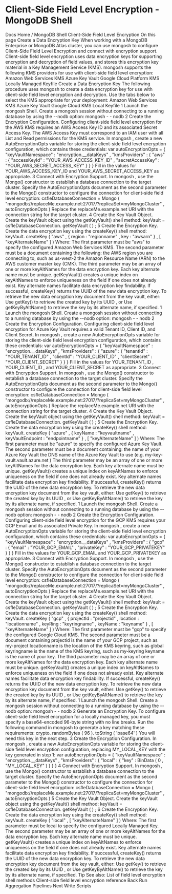 # Client-Side Field Level Encryption - MongoDB Shell


Docs Home / MongoDB Shell Client-Side Field Level Encryption On this page Create a Data Encryption Key When working with a MongoDB Enterprise or MongoDB Atlas cluster, you can use mongosh to configure Client-Side Field Level Encryption and connect with encryption
support. Client-side field level encryption uses data encryption keys
for supporting encryption and decryption of field values, and stores
this encryption key material in a Key Management Service (KMS). mongosh supports the following KMS providers for use with
client-side field level encryption: Amazon Web Services KMS Azure Key Vault Google Cloud Platform KMS Locally Managed Keyfile Create a Data Encryption Key The following procedure uses mongosh to create a data encryption key
for use with client-side field level encryption and decryption. Use the tabs below to select the KMS appropriate for your deployment: Amazon Web Services KMS Azure Key Vault Google Cloud KMS Local Keyfile 1 Launch the mongosh Shell. Create a mongosh session without connecting to a running database
by using the --nodb option: mongosh - - nodb 2 Create the Encryption Configuration. Configuring client-side field level encryption for the AWS KMS
requires an AWS Access Key ID and its associated Secret Access Key.
The AWS Access Key must correspond to an IAM user with all List and Read permissions for the KMS service. In mongosh , create a new AutoEncryptionOpts variable for storing the
client-side field level encryption configuration, which contains these
credentials: var autoEncryptionOpts = { "keyVaultNamespace" : "encryption.__dataKeys" , "kmsProviders" : { "aws" : { "accessKeyId" : "YOUR_AWS_ACCESS_KEY_ID" , "secretAccessKey" : "YOUR_AWS_SECRET_ACCESS_KEY" } } } Fill in the values for YOUR_AWS_ACCESS_KEY_ID and YOUR_AWS_SECRET_ACCESS_KEY as appropriate. 3 Connect with Encryption Support. In mongosh , use the Mongo() constructor to
establish a database connection to the target cluster. Specify the AutoEncryptionOpts document as the second
parameter to the Mongo() constructor to configure
the connection for client-side field level encryption: csfleDatabaseConnection = Mongo ( "mongodb://replaceMe.example.net:27017/?replicaSet=myMongoCluster" , autoEncryptionOpts ) Replace the replaceMe.example.net URI with
the connection string for the target cluster. 4 Create the Key Vault Object. Create the keyVault object using the getKeyVault() shell method: keyVault = csfleDatabaseConnection. getKeyVault ( ) ; 5 Create the Encryption Key. Create the data encryption key using the createKey() shell method: keyVault. createKey ( "aws" , { region : "regionname" , key : "awsarn" } , [ "keyAlternateName" ] ) Where: The first parameter must be "aws" to specify the configured
Amazon Web Services KMS. The second parameter must be a document containing the following: the AWS region you are connecting to, such as us-west-2 the Amazon Resource Name (ARN) to the AWS customer master key (CMK). The third parameter may be an array of one or more keyAltNames for the data encryption key. Each key alternate
name must be unique. getKeyVault() creates a unique index on keyAltNames to
enforce uniqueness on the field if one does not already exist. Key
alternate names facilitate data encryption key findability. If successful, createKey() returns
the UUID of the new data
encryption key. To retrieve the new data encryption key document from
the key vault, either: Use getKey() to retrieve the created
key by its UUID , or Use getKeyByAltName() to
retrieve the key by its alternate name, if specified. 1 Launch the mongosh Shell. Create a mongosh session without connecting to a running database
by using the --nodb option: mongosh - - nodb 2 Create the Encryption Configuration. Configuring client-side field level encryption for Azure Key Vault
requires a valid Tenant ID, Client ID, and Client Secret. In mongosh , create a new AutoEncryptionOpts variable for storing the
client-side field level encryption configuration, which contains these
credentials: var autoEncryptionOpts = { "keyVaultNamespace" : "encryption.__dataKeys" , "kmsProviders" : { "azure" : { "tenantId" : "YOUR_TENANT_ID" , "clientId" : "YOUR_CLIENT_ID" , "clientSecret" : "YOUR_CLIENT_SECRET" } } } Fill in the values for YOUR_TENANT_ID , YOUR_CLIENT_ID , and YOUR_CLIENT_SECRET as appropriate. 3 Connect with Encryption Support. In mongosh , use the Mongo() constructor to
establish a database connection to the target cluster. Specify the AutoEncryptionOpts document as the second
parameter to the Mongo() constructor to configure
the connection for client-side field level encryption: csfleDatabaseConnection = Mongo ( "mongodb://replaceMe.example.net:27017/?replicaSet=myMongoCluster" , autoEncryptionOpts ) Replace the replaceMe.example.net URI with
the connection string for the target cluster. 4 Create the Key Vault Object. Create the keyVault object using the getKeyVault() shell method: keyVault = csfleDatabaseConnection. getKeyVault ( ) ; 5 Create the Encryption Key. Create the data encryption key using the createKey() shell method: keyVault. createKey ( "azure" , { keyName : "keyvaultname" , keyVaultEndpoint : "endpointname" } , [ "keyAlternateName" ] ) Where: The first parameter must be "azure" to specify the configured
Azure Key Vault. The second parameter must be a document containing: the name of your Azure Key Vault the DNS name of the Azure Key Vault to use (e.g. my-key-vault.vault.azure.net ) The third parameter may be an array of one or more keyAltNames for the data encryption key. Each key alternate
name must be unique. getKeyVault() creates a unique index on keyAltNames to
enforce uniqueness on the field if one does not already exist. Key
alternate names facilitate data encryption key findability. If successful, createKey() returns
the UUID of the new data
encryption key. To retrieve the new data encryption key document from
the key vault, either: Use getKey() to retrieve the created
key by its UUID , or Use getKeyByAltName() to
retrieve the key by its alternate name, if specified. 1 Launch the mongosh Shell. Create a mongosh session without connecting to a running database
by using the --nodb option: mongosh - - nodb 2 Create the Encryption Configuration. Configuring client-side field level encryption for the GCP KMS
requires your GCP Email and its associated Private Key. In mongosh , create a new AutoEncryptionOpts variable for storing the
client-side field level encryption configuration, which contains these
credentials: var autoEncryptionOpts = { "keyVaultNamespace" : "encryption.__dataKeys" , "kmsProviders" : { "gcp" : { "email" : "YOUR_GCP_EMAIL" , "privateKey" : "YOUR_GCP_PRIVATEKEY" } } } Fill in the values for YOUR_GCP_EMAIL and YOUR_GCP_PRIVATEKEY as appropriate. 3 Connect with Encryption Support. In mongosh , use the Mongo() constructor to
establish a database connection to the target cluster. Specify the AutoEncryptionOpts document as the second
parameter to the Mongo() constructor to configure
the connection for client-side field level encryption: csfleDatabaseConnection = Mongo ( "mongodb://replaceMe.example.net:27017/?replicaSet=myMongoCluster" , autoEncryptionOpts ) Replace the replaceMe.example.net URI with
the connection string for the target cluster. 4 Create the Key Vault Object. Create the keyVault object using the getKeyVault() shell method: keyVault = csfleDatabaseConnection. getKeyVault ( ) ; 5 Create the Encryption Key. Create the data encryption key using the createKey() shell method: keyVault. createKey ( "gcp" , { projectId : "projectid" , location : "locationname" , keyRing : "keyringname" , keyName : "keyname" } , [ "keyAlternateName" ] ) Where: The first parameter must be "gcp" to specify the configured
Google Cloud KMS. The second parameter must be a document containing projectid is the name of your GCP project, such as my-project locationname is the location of the KMS keyring, such as global keyringname is the name of the KMS keyring, such as my-keyring keyname is the name of your key. The third parameter may be an array of one or more keyAltNames for the data encryption key. Each key alternate
name must be unique. getKeyVault() creates a unique index on keyAltNames to
enforce uniqueness on the field if one does not already exist. Key
alternate names facilitate data encryption key findability. If successful, createKey() returns
the UUID of the new data
encryption key. To retrieve the new data encryption key document from
the key vault, either: Use getKey() to retrieve the created
key by its UUID , or Use getKeyByAltName() to
retrieve the key by its alternate name, if specified. 1 Launch the mongosh Shell. Create a mongosh session without connecting to a running database
by using the --nodb option: mongosh - - nodb 2 Generate an Encryption Key. To configure client-side field level encryption for a locally managed
key, you must specify a base64-encoded 96-byte string with no line
breaks. Run the following command in mongosh to generate a key
matching these requirements: crypto. randomBytes ( 96 ). toString ( 'base64' ) You will need this key in the next step. 3 Create the Encryption Configuration. In mongosh , create a new AutoEncryptionOpts variable for storing the
client-side field level encryption configuration, replacing MY_LOCAL_KEY with the key generated in step 1: var autoEncryptionOpts = { "keyVaultNamespace" : "encryption.__dataKeys" , "kmsProviders" : { "local" : { "key" : BinData ( 0 , "MY_LOCAL_KEY" ) } } } 4 Connect with Encryption Support. In mongosh , use the Mongo() constructor to
establish a database connection to the target cluster. Specify the AutoEncryptionOpts document as the second
parameter to the Mongo() constructor to configure
the connection for client-side field level encryption: csfleDatabaseConnection = Mongo ( "mongodb://replaceMe.example.net:27017/?replicaSet=myMongoCluster" , autoEncryptionOpts ) 5 Create the Key Vault Object. Create the keyVault object using the getKeyVault() shell method: keyVault = csfleDatabaseConnection. getKeyVault ( ) ; 6 Create the Encryption Key. Create the data encryption key using the createKey() shell method: keyVault. createKey ( "local" , [ "keyAlternateName" ] ) Where: The first parameter must be local to specify the configured
Locally Managed Key. The second parameter may be an array of one or more keyAltNames for the data encryption key. Each key alternate
name must be unique. getKeyVault() creates a unique
index on keyAltNames to enforce uniqueness on the field if
one does not already exist. Key alternate names facilitate data
encryption key findability. If successful, createKey() returns
the UUID of the new data
encryption key. To retrieve the new data encryption key document from
the key vault, either: Use getKey() to retrieve the created
key by its UUID , or Use getKeyByAltName() to
retrieve the key by its alternate name, if specified. Tip See also: List of field level encryption shell methods Client-side field level encryption reference Back Run Aggregation Pipelines Next Write Scripts
